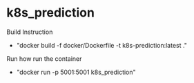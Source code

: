 # k8s_prediction

Build Instruction

- "docker build -f docker/Dockerfile -t k8s-prediction:latest ."

Run how run the container
- "docker run -p 5001:5001 k8s_prediction"
